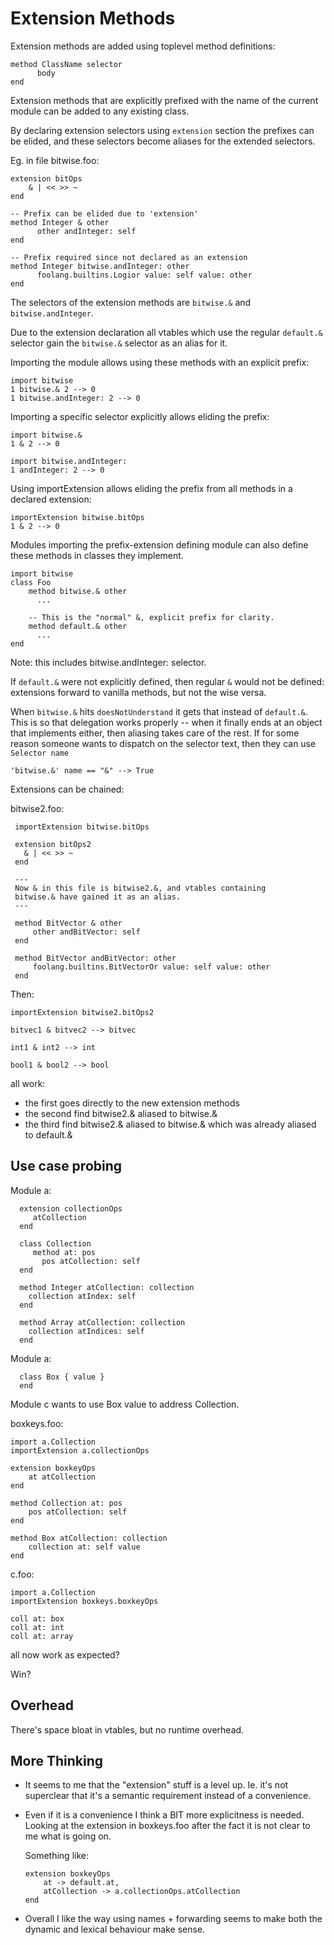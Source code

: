 # Extension Methods

Extension methods are added using toplevel method definitions:

    method ClassName selector
          body
    end

Extension methods that are explicitly prefixed with the name of the
current module can be added to any existing class.

By declaring extension selectors using `extension` section the
prefixes can be elided, and these selectors become aliases for the
extended selectors.

Eg. in file bitwise.foo:

    extension bitOps
        & | << >> ~
    end

    -- Prefix can be elided due to 'extension'
    method Integer & other
          other andInteger: self
    end

    -- Prefix required since not declared as an extension
    method Integer bitwise.andInteger: other
          foolang.builtins.Logior value: self value: other
    end

The selectors of the extension methods are `bitwise.&` and
`bitwise.andInteger`.

Due to the extension declaration all vtables which use the regular
`default.&` selector gain the `bitwise.&` selector as an alias for it.

Importing the module allows using these methods with an explicit prefix:

    import bitwise
    1 bitwise.& 2 --> 0
    1 bitwise.andInteger: 2 --> 0

Importing a specific selector explicitly allows eliding the prefix:

    import bitwise.&
    1 & 2 --> 0

    import bitwise.andInteger:
    1 andInteger: 2 --> 0

Using importExtension allows eliding the prefix from all methods in
a declared extension:

    importExtension bitwise.bitOps
    1 & 2 --> 0

Modules importing the prefix-extension defining module can also define
these methods in classes they implement.

    import bitwise
    class Foo
        method bitwise.& other
          ...

        -- This is the "normal" &, explicit prefix for clarity.
        method default.& other
          ...
    end

Note: this includes bitwise.andInteger: selector.

If `default.&` were not explicitly defined, then regular `&` would not
be defined: extensions forward to vanilla methods, but not the wise versa.

When `bitwise.&` hits `doesNotUnderstand` it gets that instead of
`default.&`. This is so that delegation works properly -- when it
finally ends at an object that implements either, then aliasing takes
care of the rest. If for some reason someone wants to dispatch on the
selector text, then they can use `Selector name`

    'bitwise.&' name == "&" --> True

Extensions can be chained:

bitwise2.foo:

     importExtension bitwise.bitOps

     extension bitOps2
       & | << >> ~
     end

     ---
     Now & in this file is bitwise2.&, and vtables containing
     bitwise.& have gained it as an alias.
     ---

     method BitVector & other
         other andBitVector: self
     end

     method BitVector andBitVector: other
         foolang.builtins.BitVectorOr value: self value: other
     end

Then:

    importExtension bitwise2.bitOps2

    bitvec1 & bitvec2 --> bitvec

    int1 & int2 --> int

    bool1 & bool2 --> bool

all work:

- the first goes directly to the new extension methods
- the second find bitwise2.& aliased to bitwise.&
- the third find bitwise2.& aliased to bitwise.& which was already aliased to default.&

## Use case probing

Module a:

      extension collectionOps
         atCollection
      end

      class Collection
         method at: pos
           pos atCollection: self
      end

      method Integer atCollection: collection
        collection atIndex: self
      end

      method Array atCollection: collection
        collection atIndices: self
      end

Module a:

      class Box { value }
      end

Module c wants to use Box value to address Collection.

boxkeys.foo:

    import a.Collection
    importExtension a.collectionOps

    extension boxkeyOps
        at atCollection
    end

    method Collection at: pos
        pos atCollection: self
    end

    method Box atCollection: collection
        collection at: self value
    end

c.foo:

    import a.Collection
    importExtension boxkeys.boxkeyOps

    coll at: box
    coll at: int
    coll at: array

all now work as expected?

Win?

## Overhead

There's space bloat in vtables, but no runtime overhead.

## More Thinking

- It seems to me that the "extension" stuff is a level up. Ie. it's not
  superclear that it's a semantic requirement instead of a convenience.

- Even if it is a convenience I think a BIT more explicitness is needed.
  Looking at the extension in boxkeys.foo after the fact it is not clear
  to me what is going on.

  Something like:

      extension boxkeyOps
          at -> default.at,
          atCollection -> a.collectionOps.atCollection
      end

- Overall I like the way using names + forwarding seems to make both
  the dynamic and lexical behaviour make sense.
